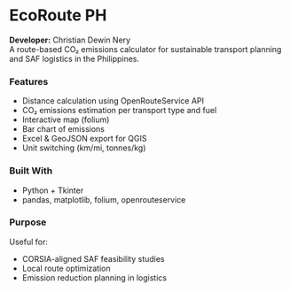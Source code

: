 # EcoRoute PH

**Developer:** Christian Dewin Nery  
A route-based CO₂ emissions calculator for sustainable transport planning and SAF logistics in the Philippines.

### Features
- Distance calculation using OpenRouteService API
- CO₂ emissions estimation per transport type and fuel
- Interactive map (folium)
- Bar chart of emissions
- Excel & GeoJSON export for QGIS
- Unit switching (km/mi, tonnes/kg)

### Built With
- Python + Tkinter
- pandas, matplotlib, folium, openrouteservice

### Purpose
Useful for:
- CORSIA-aligned SAF feasibility studies
- Local route optimization
- Emission reduction planning in logistics
